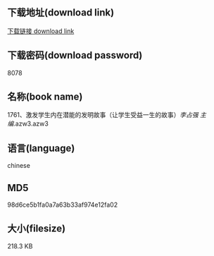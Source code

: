 ## 下载地址(download link)
[下载链接 download link](https://voluble-croquembouche-d321dc.netlify.app/?s=1761%E3%80%81%E6%BF%80%E5%8F%91%E5%AD%A6%E7%94%9F%E5%86%85%E5%9C%A8%E6%BD%9C%E8%83%BD%E7%9A%84%E5%8F%91%E6%98%8E%E6%95%85%E4%BA%8B%EF%BC%88%E8%AE%A9%E5%AD%A6%E7%94%9F%E5%8F%97%E7%9B%8A%E4%B8%80%E7%94%9F%E7%9A%84%E6%95%85%E4%BA%8B%EF%BC%89_%E6%9D%8E%E5%8D%A0%E5%BC%BA+%E4%B8%BB%E7%BC%96_.azw3)

## 下载密码(download password)
8078

## 名称(book name)
1761、激发学生内在潜能的发明故事（让学生受益一生的故事）_李占强 主编_.azw3.azw3

## 语言(language)
chinese

## MD5
98d6ce5b1fa0a7a63b33af974e12fa02

## 大小(filesize)
218.3 KB
